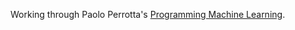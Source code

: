 Working through Paolo Perrotta's [Programming Machine Learning](https://www.amazon.com/gp/product/1680506609).
